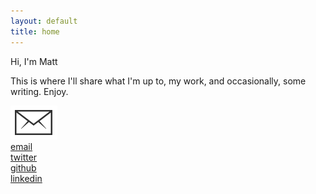 ```yaml
---
layout: default
title: home
---
```


Hi, I'm Matt

This is where I'll share what I'm up to, my work, and occasionally, some writing. Enjoy.

[![email](/assets/images/IconEmail.jpg)](mailto:pupa.matt@gmail.com)<br>
[email](mailto:pupa.matt@gmail.com)<br>
[twitter](https://www.twitter.com/mattpupa)<br>
[github](https://www.github.com/mattpupa)<br>
[linkedin](https://www.linkedin.com/in/mattpupa/)
